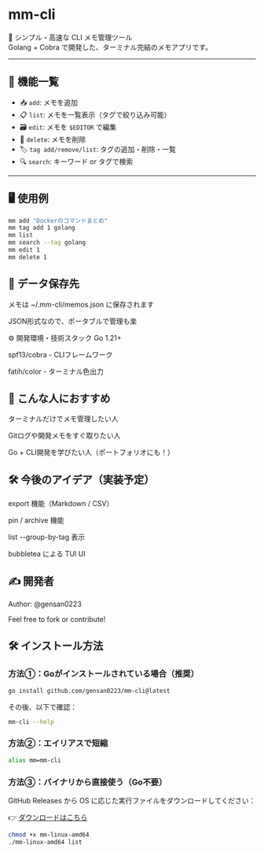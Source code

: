 # mm-cli

🎯 シンプル・高速な CLI メモ管理ツール  
Golang + Cobra で開発した、ターミナル完結のメモアプリです。

---

## 🚀 機能一覧

- 📥 `add`: メモを追加
- 📋 `list`: メモを一覧表示（タグで絞り込み可能）
- 🗃 `edit`: メモを `$EDITOR` で編集
- 🧹 `delete`: メモを削除
- 🏷 `tag add/remove/list`: タグの追加・削除・一覧
- 🔍 `search`: キーワード or タグで検索

---

## 🖥 使用例

```bash
mm add "Dockerのコマンドまとめ"
mm tag add 1 golang
mm list
mm search --tag golang
mm edit 1
mm delete 1
```

## 📁 データ保存先
メモは ~/.mm-cli/memos.json に保存されます

JSON形式なので、ポータブルで管理も楽

⚙ 開発環境・技術スタック
Go 1.21+

spf13/cobra - CLIフレームワーク

fatih/color - ターミナル色出力

## 🌱 こんな人におすすめ
ターミナルだけでメモ管理したい人

Gitログや開発メモをすぐ取りたい人

Go + CLI開発を学びたい人（ポートフォリオにも！）

## 🛠 今後のアイデア（実装予定）
 export 機能（Markdown / CSV）

 pin / archive 機能

 list --group-by-tag 表示

 bubbletea による TUI UI

## ✍️ 開発者
Author: @gensan0223

Feel free to fork or contribute!

## 🛠 インストール方法

### 方法①：Goがインストールされている場合（推奨）

```bash
go install github.com/gensan0223/mm-cli@latest
```
その後、以下で確認：

```bash
mm-cli --help
```
### 方法②：エイリアスで短縮
```bash
alias mm=mm-cli
```

### 方法③：バイナリから直接使う（Go不要）

GitHub Releases から OS に応じた実行ファイルをダウンロードしてください：

👉 [ダウンロードはこちら](https://github.com/gensan0223/mm-cli/releases)

```bash
chmod +x mm-linux-amd64
./mm-linux-amd64 list
```
